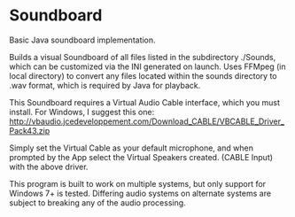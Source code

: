 # Soundboard
Basic Java soundboard implementation.

Builds a visual Soundboard of all files listed in the subdirectory ./Sounds, which can be customized via the INI generated on launch.
Uses FFMpeg (in local directory) to convert any files located within the sounds directory to .wav format, which is required by Java for playback.

This Soundboard requires a Virtual Audio Cable interface, which you must install.
For Windows, I suggest this one: http://vbaudio.jcedeveloppement.com/Download_CABLE/VBCABLE_Driver_Pack43.zip

Simply set the Virtual Cable as your default microphone, and when prompted by the App select the Virtual Speakers created. (CABLE Input) with the above driver.

This program is built to work on multiple systems, but only support for Windows 7+ is tested. Differing audio systems on alternate systems are subject to breaking any of the audio processing.
